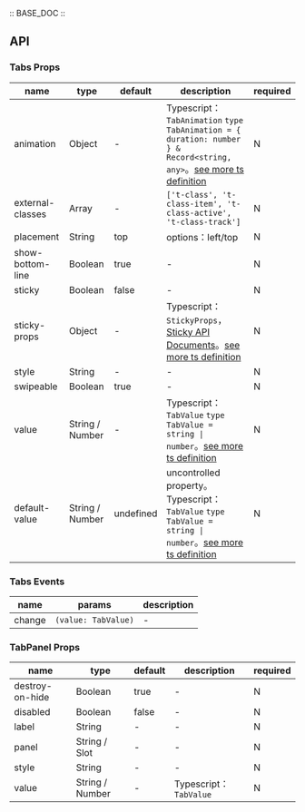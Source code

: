 :: BASE_DOC ::

## API
### Tabs Props

name | type | default | description | required
-- | -- | -- | -- | --
animation | Object | - | Typescript：`TabAnimation` `type TabAnimation = { duration: number } & Record<string, any>`。[see more ts definition](https://github.com/Tencent/tdesign-miniprogram/tree/develop/src/tabs/type.ts) | N
external-classes | Array | - | `['t-class', 't-class-item', 't-class-active', 't-class-track']` | N
placement | String | top | options：left/top | N
show-bottom-line | Boolean | true | \- | N
sticky | Boolean | false | \- | N
sticky-props | Object | - | Typescript：`StickyProps`，[Sticky API Documents](./sticky?tab=api)。[see more ts definition](https://github.com/Tencent/tdesign-miniprogram/tree/develop/src/tabs/type.ts) | N
style | String | - | \- | N
swipeable | Boolean | true | \- | N
value | String / Number | - | Typescript：`TabValue` `type TabValue = string \| number`。[see more ts definition](https://github.com/Tencent/tdesign-miniprogram/tree/develop/src/tabs/type.ts) | N
default-value | String / Number | undefined | uncontrolled property。Typescript：`TabValue` `type TabValue = string \| number`。[see more ts definition](https://github.com/Tencent/tdesign-miniprogram/tree/develop/src/tabs/type.ts) | N

### Tabs Events

name | params | description
-- | -- | --
change | `(value: TabValue)` | \-

### TabPanel Props

name | type | default | description | required
-- | -- | -- | -- | --
destroy-on-hide | Boolean | true | \- | N
disabled | Boolean | false | \- | N
label | String | - | \- | N
panel | String / Slot | - | \- | N
style | String | - | \- | N
value | String / Number | - | Typescript：`TabValue` | N
